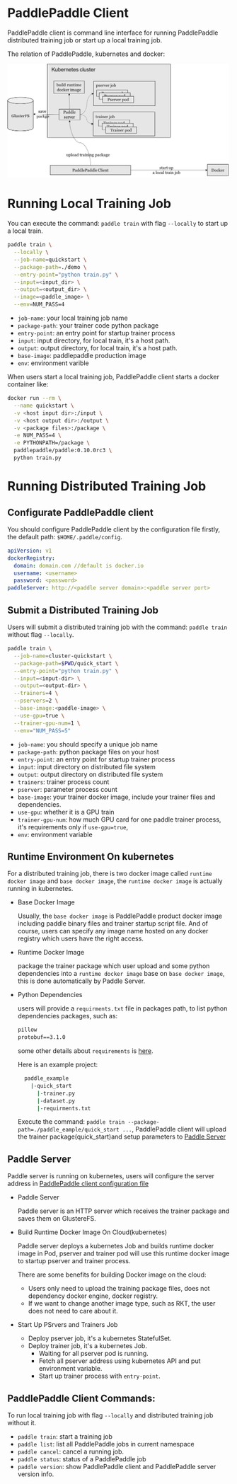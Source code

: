 
# PaddlePaddle Client
PaddlePaddle client is command line interface for running PaddlePaddle distributed training job or start up a local training job.

The relation of PaddlePaddle, kubernetes and docker:

<img src="./submit-job.png" width="500">


# Running Local Training Job
You can execute the command: `paddle train` with flag `--locally` to start up a local train.
```bash
paddle train \
  --locally \
  --job-name=quickstart \
  --package-path=./demo \
  --entry-point="python train.py" \
  --input=<input_dir> \
  --output=<output_dir> \
  --image=<paddle_image> \
  --env=NUM_PASS=4
```
- `job-name`: your local training job name
- `package-path`: your trainer code python package
- `entry-point`: an entry point for startup trainer process
- `input`: input directory, for local train, it's a host path.
- `output`: output directory, for local train, it's a host path.
- `base-image`: paddlepaddle production image
- `env`: environment varible

When users start a local training job, PaddlePaddle client starts a docker container like:
```bash
docker run --rm \
  --name quickstart \
  -v <host input dir>:/input \
  -v <host output dir>:/output \
  -v <package files>:/package \
  -e NUM_PASS=4 \
  -e PYTHONPATH=/package \
  paddlepaddle/paddle:0.10.0rc3 \
  python train.py
```


# Running Distributed Training Job

## Configurate PaddlePaddle client

You should configure PaddlePaddle client by the configuration file firstly, the default path:
`$HOME/.paddle/config`.

```yaml
apiVersion: v1
dockerRegistry:
  domain: domain.com //default is docker.io
  username: <username>
  password: <password>
paddleServer: http://<paddle server domain>:<paddle server port>
```


## Submit a Distributed Training Job
Users will submit a distributed training job with the command: `paddle train` without flag `--locally`.

```bash
paddle train \
  --job-name=cluster-quickstart \
  --package-path=$PWD/quick_start \
  --entry-point="python train.py" \
  --input=<input-dir> \
  --output=<output-dir> \
  --trainers=4 \
  --pservers=2 \
  --base-image:<paddle-image> \
  --use-gpu=true \
  --trainer-gpu-num=1 \
  --env="NUM_PASS=5"
```

- `job-name`: you should specify a unique job name
- `package-path`: python package files on your host
- `entry-point`: an entry point for startup trainer process
- `input`: input directory on distributed file system
- `output`: output directory on distributed file system
- `trainers`: trainer process count
- `pserver`: parameter process count
- `base-image`: your trainer docker image, include your trainer files and dependencies.
- `use-gpu`: whether it is a GPU train
- `trainer-gpu-num`: how much GPU card for one paddle trainer process, it's requirements only if `use-gpu=true`,
- `env`: environment variable

## Runtime Environment On kubernetes

For a distributed training job, there is two docker image called `runtime docker image` and `base docker image`, the `runtime docker image` is actually running in kubernetes.

- Base Docker Image

  Usually, the `base docker image` is PaddlePaddle product docker image including paddle binary files and trainer startup script file. And of course, users can specify any image name hosted on any docker registry which users have the right access.

- Runtime Docker Image

  package the trainer package which user upload and some python dependencies into a `runtime docker image` base on `base docker image`, this is done automatically by Paddle Server.

- Python Dependencies

  users will provide a `requirments.txt` file in packages path, to list python dependencies packages, such as:
  ```txt
  pillow
  protobuf==3.1.0
  ```
  some other details about `requirements` is [here](https://pip.readthedocs.io/en/1.1/requirements.html).

  Here is an example project:
  ```bash
    paddle_example
      |-quick_start
        |-trainer.py
        |-dataset.py
        |-requirments.txt
  ```
  Execute the command: `paddle train --package-path=./paddle_eample/quick_start ...`, PaddlePaddle client will upload the trainer package(quick_start)and setup parameters to [Paddle Server](#paddle-server)

## Paddle Server
Paddle server is running on kubernetes, users will configure the server address in [PaddlePaddle client configuration file](#configurate-paddlepaddle-client)

- Paddle Server

  Paddle server is an HTTP server which receives the trainer package and saves them on GlustereFS.

- Build Runtime Docker Image On Cloud(kubernetes)

  Paddle server deploys a kubernetes Job and builds runtime docker image in Pod, pserver and trainer pod will use this runtime docker image to startup pserver and trainer process.

  There are some benefits for building Docker image on the cloud:
  - Users only need to upload the training package files, does not dependency docker engine, docker registry.
  - If we want to change another image type, such as RKT, the user does not need to care about it.

- Start Up PSrvers and Trainers Job
  - Deploy pserver job, it's a kubernetes StatefulSet.
  - Deploy trainer job, it's a kubernetes Job.
    - Waiting for all pserver pod is running.
    - Fetch all pserver address using kubernetes API and put environment variable.
    - Start up trainer process with `entry-point`.

## PaddlePaddle Client Commands:
To run local training job with flag `--locally` and distributed training job without it.
- `paddle train`: start a training job
- `paddle list`: list all PaddlePaddle jobs in current namespace
- `paddle cancel`: cancel a running job.
- `paddle status`: status of a PaddlePaddle job
- `paddle version`: show PaddlePaddle client and PaddlePaddle server version info.
